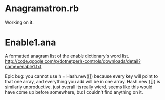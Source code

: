 Anagramatron.rb
============
Working on it.


Enable1.ana
=======
A formatted anagram list of the enable dictionary's word list.
http://code.google.com/p/dotnetperls-controls/downloads/detail?name=enable1.txt





Epic bug:
you cannot use h = Hash.new([])
because every key will point to that one array, and everything you add will be in one array.
Hash.new {[]} is similarly unproductive.
just overall its really wierd.
seems like this would have come up before somewhere, but I couldn't find anything on it.